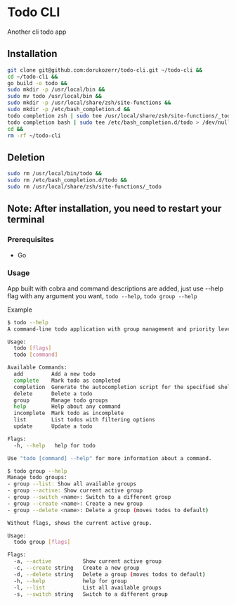 # Todo CLI

Another cli todo app

## Installation

```bash
git clone git@github.com:dorukozerr/todo-cli.git ~/todo-cli &&
cd ~/todo-cli &&
go build -o todo &&
sudo mkdir -p /usr/local/bin &&
sudo mv todo /usr/local/bin &&
sudo mkdir -p /usr/local/share/zsh/site-functions &&
sudo mkdir -p /etc/bash_completion.d &&
todo completion zsh | sudo tee /usr/local/share/zsh/site-functions/_todo > /dev/null &&
todo completion bash | sudo tee /etc/bash_completion.d/todo > /dev/null &&
cd &&
rm -rf ~/todo-cli
```

## Deletion

```bash
sudo rm /usr/local/bin/todo &&
sudo rm /etc/bash_completion.d/todo &&
sudo rm /usr/local/share/zsh/site-functions/_todo
```

## **Note**: After installation, you need to restart your terminal

### Prerequisites

- Go

### Usage

App built with cobra and command descriptions are added, just use --help flag with any argument you want, `todo --help`, `todo group --help`

Example

```bash
$ todo --help
A command-line todo application with group management and priority levels

Usage:
  todo [flags]
  todo [command]

Available Commands:
  add         Add a new todo
  complete    Mark todo as completed
  completion  Generate the autocompletion script for the specified shell
  delete      Delete a todo
  group       Manage todo groups
  help        Help about any command
  incomplete  Mark todo as incomplete
  list        List todos with filtering options
  update      Update a todo

Flags:
  -h, --help   help for todo

Use "todo [command] --help" for more information about a command.

$ todo group --help
Manage todo groups:
- group --list: Show all available groups
- group --active: Show current active group
- group --switch <name>: Switch to a different group
- group --create <name>: Create a new group
- group --delete <name>: Delete a group (moves todos to default)

Without flags, shows the current active group.

Usage:
  todo group [flags]

Flags:
  -a, --active          Show current active group
  -c, --create string   Create a new group
  -d, --delete string   Delete a group (moves todos to default)
  -h, --help            help for group
  -l, --list            List all available groups
  -s, --switch string   Switch to a different group
```
